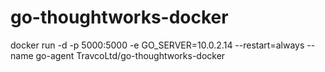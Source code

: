 # go-thoughtworks-docker

docker run -d -p 5000:5000 -e GO_SERVER=10.0.2.14 --restart=always --name go-agent TravcoLtd/go-thoughtworks-docker
